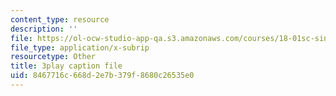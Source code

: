 ```yaml
---
content_type: resource
description: ''
file: https://ol-ocw-studio-app-qa.s3.amazonaws.com/courses/18-01sc-single-variable-calculus-fall-2010/8467716c668d2e7b379f8680c26535e0_XRkgBWbWvg4.srt
file_type: application/x-subrip
resourcetype: Other
title: 3play caption file
uid: 8467716c-668d-2e7b-379f-8680c26535e0
---
```

